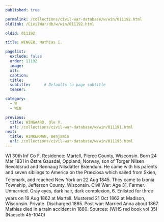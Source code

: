 ```yaml
---
published: true

permalink: /collections/civil-war-database/w/win/011192.html
oldlink: /CivilWar/db/w/win/011192.html

oldid: 011192

title: WINGER, Mathias I.

pagelist:
  exclude: false
  order: 11192
  image: 
  alt:
  caption:
  title:
  subtitle:      # Defaults to page subtitle
  teaser:

category: 
  - W 
  - WIN

previous:
  title: WINGAARD, Ole V.
  url: /collections/civil-war-database/w/win/011191.html  
next:
  title: WINKERMAN, Benjamin
  url: /collections/civil-war-database/w/win/011193.html   
---
```

WI 30th Inf Co F. Residence: Martell, Pierce County, Wisconsin. Born 24 Mar 1831 in &Oslash;stre Gausdal, Oppland, Norway, son of Torger Nilsen Revoldsrud and R&oslash;nnaug Nilsdatter Br&aelig;ndum. He came with his parents and seven siblings to America on the &#147;Pr&aelig;ciosa&#148; which sailed from Skien, Telemark, and reached New York on 22 Aug 1845. They came to Ixonia Township, Jefferson County, Wisconsin. Civil War: Age 31. Farmer. Unmarried. Gray eyes, dark hair, dark complexion, 6&#146;. Enlisted for three years on 19 Aug 1862 at Martell. Mustered 21 Oct 1862 at Madison, Wisconsin. Private. Discharged 1865. Post war: Married Anna about 1867. Mathias died in a train accident in 1880. Sources: (WHS red book vol 35) (Naeseth &#146;45-1040)